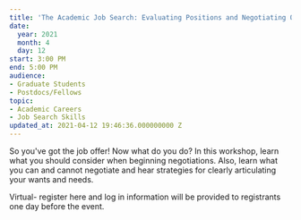 ```yaml
---
title: 'The Academic Job Search: Evaluating Positions and Negotiating Offers'
date:
  year: 2021
  month: 4
  day: 12
start: 3:00 PM
end: 5:00 PM
audience:
- Graduate Students
- Postdocs/Fellows
topic:
- Academic Careers
- Job Search Skills
updated_at: 2021-04-12 19:46:36.000000000 Z
---
```

<span>So you\'ve got the job offer! Now what do you do?
In this workshop, learn what you should consider when beginning
negotiations. Also, learn what you can and cannot negotiate and hear
strategies for clearly articulating your wants and needs.</span>

Virtual- register here and log in information will be provided to
registrants one day before the event.

